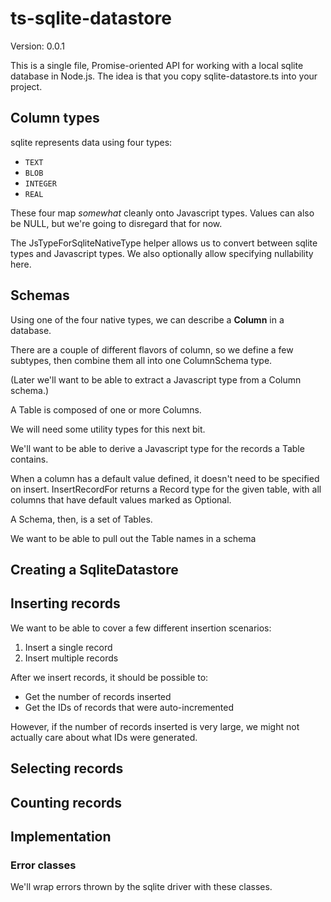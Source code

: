 # ts-sqlite-datastore

Version: 0.0.1

This is a single file, Promise-oriented API for working with a local sqlite
database in Node.js. The idea is that you copy sqlite-datastore.ts into your
project.

## Column types

sqlite represents data using four types:

- `TEXT`
- `BLOB`
- `INTEGER`
- `REAL`

These four map *somewhat* cleanly onto Javascript types. Values can also be
NULL, but we're going to disregard that for now.

The JsTypeForSqliteNativeType helper allows us to convert between sqlite types
and Javascript types. We also optionally allow specifying nullability here.

## Schemas

Using one of the four native types, we can describe a **Column** in a database.

There are a couple of different flavors of column, so we define a few subtypes,
then combine them all into one ColumnSchema type.

(Later we'll want to be able to extract a Javascript type from a Column schema.)

A Table is composed of one or more Columns.

We will need some utility types for this next bit.

We'll want to be able to derive a Javascript type for the records a Table
contains.

When a column has a default value defined, it doesn't need to be specified
on insert. InsertRecordFor<T> returns a Record type for the given table, with
all columns that have default values marked as Optional.

A Schema, then, is a set of Tables.

We want to be able to pull out the Table names in a schema

## Creating a SqliteDatastore

## Inserting records

We want to be able to cover a few different insertion scenarios:

1. Insert a single record
2. Insert multiple records

After we insert records, it should be possible to:

- Get the number of records inserted
- Get the IDs of records that were auto-incremented

However, if the number of records inserted is very large, we might not actually
care about what IDs were generated.

## Selecting records

## Counting records

## Implementation

### Error classes

We'll wrap errors thrown by the sqlite driver with these classes.
